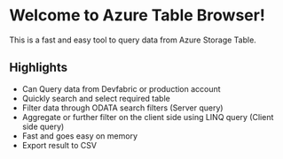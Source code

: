 Welcome to Azure Table Browser!
============================

This is a fast and easy tool to query data from Azure Storage Table. 

Highlights
------------
- Can Query data from Devfabric or production account
- Quickly search and select required table
- Filter data through ODATA search filters (Server query)
- Aggregate or further filter on the client side using LINQ query (Client side query)
- Fast and goes easy on memory
- Export result to CSV